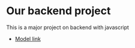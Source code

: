 # Our backend project

This is a major project on backend with javascript

- [Model link](https://app.eraser.io/workspace/YtPqZ1VogxGy1jzIDkzj)
